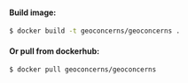 #### Build image:
```bash
$ docker build -t geoconcerns/geoconcerns .
```

#### Or pull from dockerhub:
```bash
$ docker pull geoconcerns/geoconcerns
```